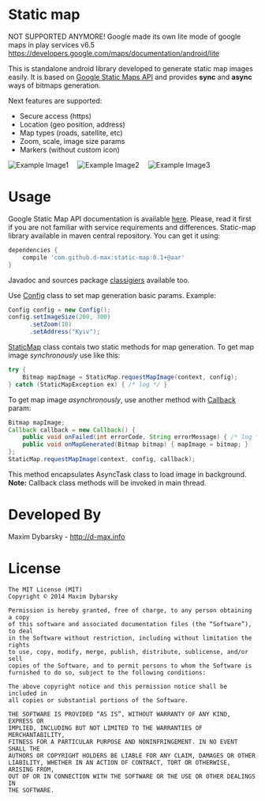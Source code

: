 Static map
==========
 
NOT SUPPORTED ANYMORE!
Google made its own lite mode of google maps in play services v6.5
https://developers.google.com/maps/documentation/android/lite
 
 
This is standalone android library developed to generate static map images easily. It is based on [Google Static Maps API][4] and provides **sync** and **async** ways of bitmaps generation.

Next features are supported:
* Secure access (https)
* Location (geo position, address)
* Map types (roads, satellite, etc)
* Zoom, scale, image size params
* Markers (without custom icon)

![Example Image1][1] ⠀
![Example Image2][2] ⠀
![Example Image3][3]

Usage
=====

Google Static Map API documentation is available [here][4]. Please, read it first if you are not familiar with service requirements and differences.
Static-map library available in maven central repository. You can get it using:
```groovy
dependencies {
    compile 'com.github.d-max:static-map:0.1+@aar'
}
```
Javadoc and sources package [classigiers][8] available too.

Use [Config][5] class to set map generation basic params. Example:
```java
Config config = new Config();
config.setImageSize(200, 300)
      .setZoom(10)
      .setAddress("Kyiv");
```
[StaticMap][6] class contais two static methods for map generation. To get map image *synchronously* use like this:
```java
try {
    Bitmap mapImage = StaticMap.requestMapImage(context, config);
} catch (StaticMapException ex) { /* log */ }
```
To get map image *asynchronously*, use another method with [Callback][7] param:
```java
Bitmap mapImage;
Callback callback = new Callback() {
    public void onFailed(int errorCode, String errorMessage) { /* log */ }
    public void onMapGenerated(Bitmap bitmap) { mapImage = bitmap; }
};
StaticMap.requestMapImage(context, config, callback);
```
This method encapsulates AsyncTask class to load image in background.
**Note:** Callback class methods will be invoked in main thread.


Developed By
============

Maxim Dybarsky - http://d-max.info



License
=======

	The MIT License (MIT)
	Copyright © 2014 Maxim Dybarsky

	Permission is hereby granted, free of charge, to any person obtaining a copy
	of this software and associated documentation files (the “Software”), to deal
	in the Software without restriction, including without limitation the rights
	to use, copy, modify, merge, publish, distribute, sublicense, and/or sell
	copies of the Software, and to permit persons to whom the Software is
	furnished to do so, subject to the following conditions:

	The above copyright notice and this permission notice shall be included in
	all copies or substantial portions of the Software.

	THE SOFTWARE IS PROVIDED “AS IS”, WITHOUT WARRANTY OF ANY KIND, EXPRESS OR
	IMPLIED, INCLUDING BUT NOT LIMITED TO THE WARRANTIES OF MERCHANTABILITY,
	FITNESS FOR A PARTICULAR PURPOSE AND NONINFRINGEMENT. IN NO EVENT SHALL THE
	AUTHORS OR COPYRIGHT HOLDERS BE LIABLE FOR ANY CLAIM, DAMAGES OR OTHER
	LIABILITY, WHETHER IN AN ACTION OF CONTRACT, TORT OR OTHERWISE, ARISING FROM,
	OUT OF OR IN CONNECTION WITH THE SOFTWARE OR THE USE OR OTHER DEALINGS IN
	THE SOFTWARE.


[1]: http://maps.google.com/maps/api/staticmap?size=200x200&center=49,31&zoom=4&maptype=sattelite
[2]: http://maps.google.com/maps/api/staticmap?size=200x200&center=50,0&zoom=3&maptype=satellite
[3]: http://maps.google.com/maps/api/staticmap?size=200x200&center=50.4513,30.522&zoom=15&markers=color:blue%7C50.450866,30.522873
[4]: https://developers.google.com/maps/documentation/staticmaps/
[5]: https://github.com/d-max/static-map/blob/master/library/src/main/java/d_max/static_map/Config.java
[6]: https://github.com/d-max/static-map/blob/master/library/src/main/java/d_max/static_map/StaticMap.java
[7]: https://github.com/d-max/static-map/blob/master/library/src/main/java/d_max/static_map/Callback.java
[8]: http://www.gradle.org/docs/current/userguide/dependency_management.html#sub:classifiers
